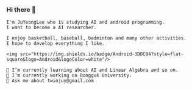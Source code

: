 ### Hi there 👋
    I'm JuYeongLee who is studying AI and android programming.
    I want to become a AI researcher.
    
    I enjoy basketball, baseball, badminton and many other activities.
    I hope to develop everything I like.
    
    <img src="https://img.shields.io/badge/Android-3DDC84?style=flat-square&logo=Android&logoColor=white"/>
    
    🌱 I’m currently learning about AI and Linear Algebra and so on.
    🔭 I’m currently working on Dongguk University.
    💬 Ask me about twinjuy@gmail.com
    
    
<!--
**JuYeong98/JuYeong98** is a ✨ _special_ ✨ repository because its `README.md` (this file) appears on your GitHub profile.

Here are some ideas to get you started:

- 🔭 I’m currently working on ...
- 🌱 I’m currently learning ...
- 👯 I’m looking to collaborate on ...
- 🤔 I’m looking for help with ...
- 💬 Ask me about ...
- 📫 How to reach me: ...
- 😄 Pronouns: ...
- ⚡ Fun fact: ...
-->
